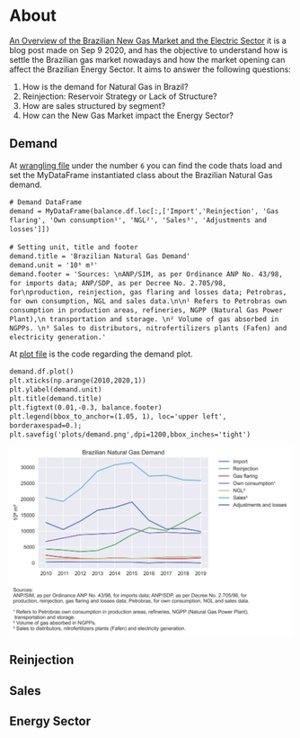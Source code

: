 # About

[An Overview of the Brazilian New Gas Market and the Electric Sector](https://medium.com/@lauramsfernandes/an-overview-of-the-brazilian-new-gas-market-and-the-electric-sector-b173f34ac307) it is a blog post made on Sep 9 2020, and has the objective to understand how is settle the Brazilian gas market nowadays and how the market opening can affect the Brazilian Energy Sector. It aims to answer the following questions:

1. How is the demand for Natural Gas in Brazil?
2. Reinjection: Reservoir Strategy or Lack of Structure?
3. How are sales structured by segment?
4. How can the New Gas Market impact the Energy Sector?

## Demand

At [wrangling file](1_naturalGas_Wrangling.ipynb) under the number `6` you can find the code thats load and set the MyDataFrame instantiated class about the Brazilian Natural Gas demand.

```
# Demand DataFrame
demand = MyDataFrame(balance.df.loc[:,['Import','Reinjection', 'Gas flaring', 'Own consumption¹', 'NGL²', 'Sales³', 'Adjustments and losses']])

# Setting unit, title and footer
demand.title = 'Brazilian Natural Gas Demand'
demand.unit = '10⁶ m³'
demand.footer = 'Sources: \nANP/SIM, as per Ordinance ANP No. 43/98, for imports data; ANP/SDP, as per Decree No. 2.705/98, for\nproduction, reinjection, gas flaring and losses data; Petrobras, for own consumption, NGL and sales data.\n\n¹ Refers to Petrobras own consumption in production areas, refineries, NGPP (Natural Gas Power Plant),\n transportation and storage. \n² Volume of gas absorbed in NGPPs. \n³ Sales to distributors, nitrofertilizers plants (Fafen) and electricity generation.'
```
At [plot file](2_naturalGas_Plots.ipynb) is the code regarding the demand plot.
```
demand.df.plot()
plt.xticks(np.arange(2010,2020,1))
plt.ylabel(demand.unit)
plt.title(demand.title)
plt.figtext(0.01,-0.3, balance.footer)
plt.legend(bbox_to_anchor=(1.05, 1), loc='upper left', borderaxespad=0.);
plt.savefig('plots/demand.png',dpi=1200,bbox_inches='tight')
```
![alt text](plots\demand.png)

## Reinjection
## Sales
## Energy Sector

